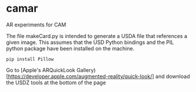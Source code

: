 # camar
AR experiments for CAM

The file makeCard.py is intended to generate a USDA file that references a given image. This assumes that the USD Python bindings and the PIL python package have been installed on the machine.

```pip install Pillow```

Go to [Apple's ARQuickLook Gallery)[https://developer.apple.com/augmented-reality/quick-look/] and download the USDZ tools at the bottom of the page
